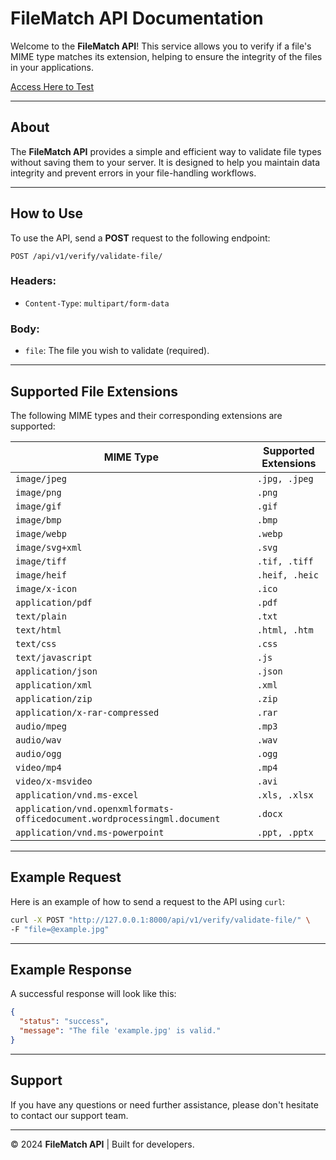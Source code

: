 # **FileMatch API Documentation**

Welcome to the **FileMatch API**! This service allows you to verify if a file's MIME type matches its extension, helping to ensure the integrity of the files in your applications.

[Access Here to Test](https://filematch.vercel.app/docs)

---

## **About**

The **FileMatch API** provides a simple and efficient way to validate file types without saving them to your server. It is designed to help you maintain data integrity and prevent errors in your file-handling workflows.

---

## **How to Use**

To use the API, send a **POST** request to the following endpoint:

```
POST /api/v1/verify/validate-file/
```

### **Headers:**

- `Content-Type`: `multipart/form-data`

### **Body:**

- `file`: The file you wish to validate (required).

---

## **Supported File Extensions**

The following MIME types and their corresponding extensions are supported:

| **MIME Type**                                                   | **Supported Extensions**   |
|-----------------------------------------------------------------|----------------------------|
| `image/jpeg`                                                    | `.jpg, .jpeg`               |
| `image/png`                                                     | `.png`                      |
| `image/gif`                                                     | `.gif`                      |
| `image/bmp`                                                     | `.bmp`                      |
| `image/webp`                                                    | `.webp`                     |
| `image/svg+xml`                                                 | `.svg`                      |
| `image/tiff`                                                    | `.tif, .tiff`               |
| `image/heif`                                                    | `.heif, .heic`              |
| `image/x-icon`                                                  | `.ico`                      |
| `application/pdf`                                               | `.pdf`                      |
| `text/plain`                                                    | `.txt`                      |
| `text/html`                                                     | `.html, .htm`               |
| `text/css`                                                      | `.css`                      |
| `text/javascript`                                               | `.js`                       |
| `application/json`                                              | `.json`                     |
| `application/xml`                                               | `.xml`                      |
| `application/zip`                                               | `.zip`                      |
| `application/x-rar-compressed`                                  | `.rar`                      |
| `audio/mpeg`                                                    | `.mp3`                      |
| `audio/wav`                                                     | `.wav`                      |
| `audio/ogg`                                                     | `.ogg`                      |
| `video/mp4`                                                     | `.mp4`                      |
| `video/x-msvideo`                                               | `.avi`                      |
| `application/vnd.ms-excel`                                      | `.xls, .xlsx`               |
| `application/vnd.openxmlformats-officedocument.wordprocessingml.document` | `.docx`               |
| `application/vnd.ms-powerpoint`                                 | `.ppt, .pptx`               |

---

## **Example Request**

Here is an example of how to send a request to the API using `curl`:

```bash
curl -X POST "http://127.0.0.1:8000/api/v1/verify/validate-file/" \
-F "file=@example.jpg"
```

---

## **Example Response**

A successful response will look like this:

```json
{
  "status": "success",
  "message": "The file 'example.jpg' is valid."
}
```

---

## **Support**

If you have any questions or need further assistance, please don't hesitate to contact our support team.

---

© 2024 **FileMatch API** | Built for developers.